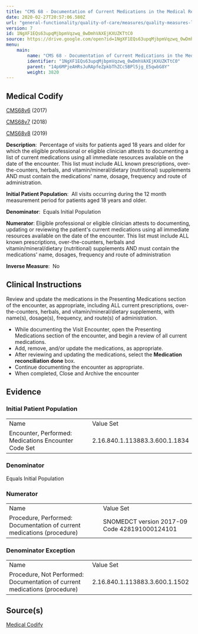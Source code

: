 ```yaml
---
title: "CMS 68 - Documentation of Current Medications in the Medical Record"
date: 2020-02-27T20:57:06.580Z
url: "general-functionality/quality-of-care/measures/quality-measures-list/cms-68-documentation-of-current-medications-in-the-medical-record.html"
version: 7
id: 1NgXF1EQs63upqMjbpmVqzwq_0wDmhVAXEjKXUZKTtC0
source: https://drive.google.com/open?id=1NgXF1EQs63upqMjbpmVqzwq_0wDmhVAXEjKXUZKTtC0
menu:
    main:
        name: "CMS 68 - Documentation of Current Medications in the Medical Record"
        identifier: "1NgXF1EQs63upqMjbpmVqzwq_0wDmhVAXEjKXUZKTtC0"
        parent: "14p6MPjeAHRsJuRApfeZpkbThZCc5BPl5jg_E5qwbG8Y"
        weight: 3820
---
```

## Medical Codify

[CMS68v6](https://medicalcodify.com/eh/?f=layoutnouser&func&module&tabmodule&name=RXDBmain&searchterm=cms68&showresult=CMS68v6&showresulttype=Measure) (2017)

[CMS68v7](https://medicalcodify.com/eh/?f=layoutnouser&func&module&tabmodule&name=RXDBmain&searchterm=cms68&showresult=CMS68v7&showresulttype=Measure) (2018)

[CMS68v8](https://medicalcodify.com/eh/?f=layoutnouser&func&module&tabmodule&name=RXDBmain&searchterm=cms68&showresult=CMS68v8&showresulttype=Measure) (2019)



**Description**:  Percentage of visits for patients aged 18 years and older for which the eligible professional or eligible clinician attests to documenting a list of current medications using all immediate resources available on the date of the encounter. This list must include ALL known prescriptions, over-the-counters, herbals, and vitamin/mineral/dietary (nutritional) supplements AND must contain the medications' name, dosage, frequency and route of administration.

**Initial Patient Population**:  All visits occurring during the 12 month measurement period for patients aged 18 years and older.

**Denominator**:  Equals Initial Population

**Numerator**: Eligible professional or eligible clinician attests to documenting, updating or reviewing the patient's current medications using all immediate resources available on the date of the encounter. This list must include ALL known prescriptions, over-the-counters, herbals and vitamin/mineral/dietary (nutritional) supplements AND must contain the medications' name, dosages, frequency and route of administration

**Inverse Measure**:  No

## Clinical Instructions

Review and update the medications in the Presenting Medications section of the encounter, as appropriate, including ALL current prescriptions, over-the-counters, herbals, and vitamin/mineral/dietary supplements, with name(s), dosage(s), frequency, and route(s) of administration.

* While documenting the Visit Encounter, open the Presenting Medications section of the encounter, and begin a review of all current medications.
* Add, remove, and/or update the medications, as appropriate.
* After reviewing and updating the medications, select the <strong>Medication reconciliation done</strong> box.
* Continue documenting the encounter as appropriate.
* When completed, Close and Archive the encounter

## Evidence

### Initial Patient Population

<table>
  <tr>
    <td>
Name    </td>
    <td>
Value Set    </td>
  </tr>
  <tr>
    <td>
Encounter, Performed: Medications Encounter Code Set    </td>
    <td>
2.16.840.1.113883.3.600.1.1834    </td>
  </tr>
</table>

### Denominator

Equals Initial Population

### Numerator

<table>
  <tr>
    <td>
Name    </td>
    <td>
Value Set    </td>
  </tr>
  <tr>
    <td>
Procedure, Performed: Documentation of current medications (procedure)    </td>
    <td>
SNOMEDCT version 2017-09 Code 428191000124101    </td>
  </tr>
</table>

### Denominator Exception

<table>
  <tr>
    <td>
Name    </td>
    <td>
Value Set    </td>
  </tr>
  <tr>
    <td>
Procedure, Not Performed: Documentation of current medications (procedure)    </td>
    <td>
2.16.840.1.113883.3.600.1.1502    </td>
  </tr>
</table>

## Source(s)

[Medical Codify](https://medicalcodify.com/eh/?f=layoutnouser&func&name=RXDBmain&module&tabmodule&searchterm=cms68&Submit=Search&icd9search=0&icd10search=0&icd10pcssearch=0&snomedsearch=0&loincsearch=0&labcorpsearch=0&questsearch=0&rxnormsearch=0&hcpcssearch=0&ndcsearch=0&cvxsearch=0&vissearch=0&vssearch=0&meassearch=1&pcssearch=1&fdbsearch=1&fdbnamesearch=1&fullsearch&flowsheet)

